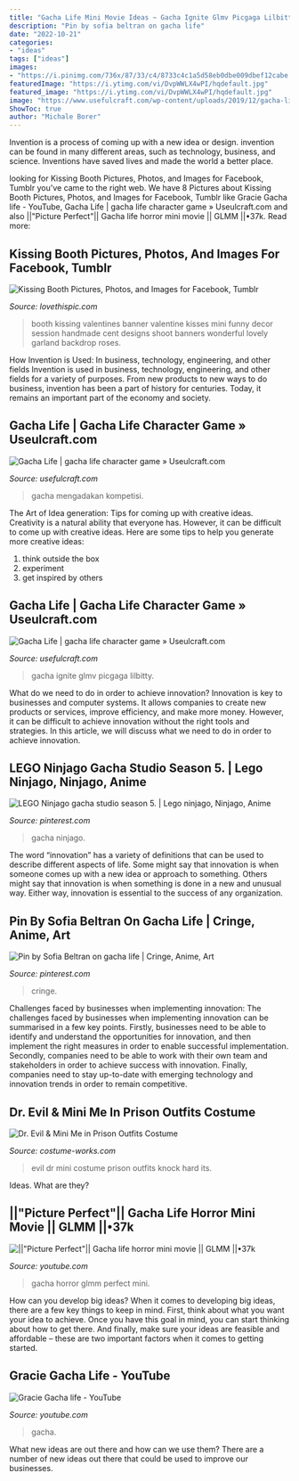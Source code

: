 ```yaml
---
title: "Gacha Life Mini Movie Ideas ~ Gacha Ignite Glmv Picgaga Lilbitty"
description: "Pin by sofia beltran on gacha life"
date: "2022-10-21"
categories:
- "ideas"
tags: ["ideas"]
images:
- "https://i.pinimg.com/736x/87/33/c4/8733c4c1a5d58eb0dbe009dbef12cabe.jpg"
featuredImage: "https://i.ytimg.com/vi/DvpWWLX4wPI/hqdefault.jpg"
featured_image: "https://i.ytimg.com/vi/DvpWWLX4wPI/hqdefault.jpg"
image: "https://www.usefulcraft.com/wp-content/uploads/2019/12/gacha-life-10.jpg"
ShowToc: true
author: "Michale Borer"
---
```



Invention is a process of coming up with a new idea or design. invention can be found in many different areas, such as technology, business, and science. Inventions have saved lives and made the world a better place.

	

		
looking for Kissing Booth Pictures, Photos, and Images for Facebook, Tumblr you've came to the right web. We have 8 Pictures about Kissing Booth Pictures, Photos, and Images for Facebook, Tumblr like Gracie Gacha life - YouTube, Gacha Life | gacha life character game » Useulcraft.com and also ||&quot;Picture Perfect&quot;|| Gacha life horror mini movie || GLMM ||•37k. Read more:
		
    
## Kissing Booth Pictures, Photos, And Images For Facebook, Tumblr

<img loading=lazy src="http://www.lovethispic.com/uploaded_images/62003-Kissing-Booth.jpg" onerror="this.onerror=null;this.src='https://tse3.mm.bing.net/th?id=OIP.WKlFFgwhP8CeQT1b78fgbQHaLH&amp;pid=15.1';" alt="Kissing Booth Pictures, Photos, and Images for Facebook, Tumblr">

_Source: lovethispic.com_

>booth kissing valentines banner valentine kisses mini funny decor session handmade cent designs shoot banners wonderful lovely garland backdrop roses. 

	

How Invention is Used: In business, technology, engineering, and other fields
Invention is used in business, technology, engineering, and other fields for a variety of purposes. From new products to new ways to do business, invention has been a part of history for centuries. Today, it remains an important part of the economy and society.

    
## Gacha Life | Gacha Life Character Game » Useulcraft.com

<img loading=lazy src="https://www.usefulcraft.com/wp-content/uploads/2019/12/gacha-life-10.jpg" onerror="this.onerror=null;this.src='https://tse3.mm.bing.net/th?id=OIP.9saXNzjesH1A5mFnRo55XwHaEK&amp;pid=15.1';" alt="Gacha Life | gacha life character game » Useulcraft.com">

_Source: usefulcraft.com_

>gacha mengadakan kompetisi. 

	

The Art of Idea generation: Tips for coming up with creative ideas.
Creativity is a natural ability that everyone has. However, it can be difficult to come up with creative ideas. Here are some tips to help you generate more creative ideas: 
1. think outside the box 
2. experiment 
3. get inspired by others 

    
## Gacha Life | Gacha Life Character Game » Useulcraft.com

<img loading=lazy src="https://www.usefulcraft.com/wp-content/uploads/2019/12/gacha-life-16.jpg" onerror="this.onerror=null;this.src='https://tse4.mm.bing.net/th?id=OIP.z8UzPbgHfB-2thnoTipNnAHaEK&amp;pid=15.1';" alt="Gacha Life | gacha life character game » Useulcraft.com">

_Source: usefulcraft.com_

>gacha ignite glmv picgaga lilbitty. 

	

What do we need to do in order to achieve innovation?
Innovation is key to businesses and computer systems. It allows companies to create new products or services, improve efficiency, and make more money. However, it can be difficult to achieve innovation without the right tools and strategies. In this article, we will discuss what we need to do in order to achieve innovation.

    
## LEGO Ninjago Gacha Studio Season 5. | Lego Ninjago, Ninjago, Anime

<img loading=lazy src="https://i.pinimg.com/736x/0b/96/ae/0b96ae26b4535de6d50e66c89494727b.jpg" onerror="this.onerror=null;this.src='https://tse1.mm.bing.net/th?id=OIP.n6MZ2-bU9ENYEsxNadFqqAHaEK&amp;pid=15.1';" alt="LEGO Ninjago gacha studio season 5. | Lego ninjago, Ninjago, Anime">

_Source: pinterest.com_

>gacha ninjago. 

	

The word “innovation” has a variety of definitions that can be used to describe different aspects of life. Some might say that innovation is when someone comes up with a new idea or approach to something. Others might say that innovation is when something is done in a new and unusual way. Either way, innovation is essential to the success of any organization.

    
## Pin By Sofia Beltran On Gacha Life | Cringe, Anime, Art

<img loading=lazy src="https://i.pinimg.com/736x/87/33/c4/8733c4c1a5d58eb0dbe009dbef12cabe.jpg" onerror="this.onerror=null;this.src='https://tse1.mm.bing.net/th?id=OIP.PwB6BPRAo4FfwzfqLWNE_AAAAA&amp;pid=15.1';" alt="Pin by Sofia Beltran on gacha life | Cringe, Anime, Art">

_Source: pinterest.com_

>cringe. 

	

Challenges faced by businesses when implementing innovation:
The challenges faced by businesses when implementing innovation can be summarised in a few key points. Firstly, businesses need to be able to identify and understand the opportunities for innovation, and then implement the right measures in order to enable successful implementation. Secondly, companies need to be able to work with their own team and stakeholders in order to achieve success with innovation. Finally, companies need to stay up-to-date with emerging technology and innovation trends in order to remain competitive.

    
## Dr. Evil &amp; Mini Me In Prison Outfits Costume

<img loading=lazy src="https://photos.costume-works.com/full/dr_evil_n_mini_me_in_prison_outfits.jpg" onerror="this.onerror=null;this.src='https://tse2.mm.bing.net/th?id=OIP.A6AP3wQZcalggCecRs3ruQHaH_&amp;pid=15.1';" alt="Dr. Evil &amp; Mini Me in Prison Outfits Costume">

_Source: costume-works.com_

>evil dr mini costume prison outfits knock hard its. 

	

Ideas. What are they?

    
## ||&quot;Picture Perfect&quot;|| Gacha Life Horror Mini Movie || GLMM ||•37k

<img loading=lazy src="https://i.ytimg.com/vi/DvpWWLX4wPI/hqdefault.jpg" onerror="this.onerror=null;this.src='https://tse1.mm.bing.net/th?id=OIP.Jl9BGoWI8qOx9yE3Ir69hAHaFj&amp;pid=15.1';" alt="||&quot;Picture Perfect&quot;|| Gacha life horror mini movie || GLMM ||•37k">

_Source: youtube.com_

>gacha horror glmm perfect mini. 

	

How can you develop big ideas?
When it comes to developing big ideas, there are a few key things to keep in mind. First, think about what you want your idea to achieve. Once you have this goal in mind, you can start thinking about how to get there. And finally, make sure your ideas are feasible and affordable – these are two important factors when it comes to getting started.

    
## Gracie Gacha Life - YouTube

<img loading=lazy src="https://yt3.ggpht.com/a/AATXAJzH-3nXKdWGQ6hQMgGdjeX52jBRi33Eeux15A=s900-c-k-c0xffffffff-no-rj-mo" onerror="this.onerror=null;this.src='https://tse4.mm.bing.net/th?id=OIP.YsF0O5mQAPh2im7CwYlqowHaHa&amp;pid=15.1';" alt="Gracie Gacha life - YouTube">

_Source: youtube.com_

>gacha. 

	

What new ideas are out there and how can we use them?
There are a number of new ideas out there that could be used to improve our businesses.

